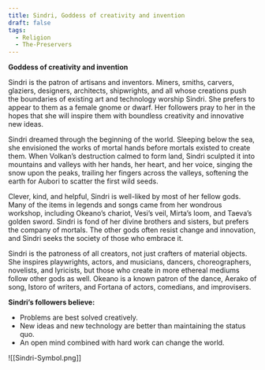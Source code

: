 ```yaml
---
title: Sindri, Goddess of creativity and invention
draft: false
tags:
  - Religion
  - The-Preservers
---
```


**Goddess of creativity and invention**

Sindri is the patron of artisans and inventors. Miners, smiths, carvers, glaziers, designers, architects, shipwrights, and all whose creations push the boundaries of existing art and technology worship Sindri. She prefers to appear to them as a female gnome or dwarf. Her followers pray to her in the hopes that she will inspire them with boundless creativity and innovative new ideas.

Sindri dreamed through the beginning of the world. Sleeping below the sea, she envisioned the works of mortal hands before mortals existed to create them. When Volkan’s destruction calmed to form land, Sindri sculpted it into mountains and valleys with her hands, her heart, and her voice, singing the snow upon the peaks, trailing her fingers across the valleys, softening the earth for Aubori to scatter the first wild seeds.

Clever, kind, and helpful, Sindri is well-liked by most of her fellow gods. Many of the items in legends and songs came from her wondrous workshop, including Okeano’s chariot, Vesi’s veil, Mirta’s loom, and Taeva’s golden sword. Sindri is fond of her divine brothers and sisters, but prefers the company of mortals. The other gods often resist change and innovation, and Sindri seeks the society of those who embrace it.

Sindri is the patroness of all creators, not just crafters of material objects. She inspires playwrights, actors, and musicians, dancers, choreographers, novelists, and lyricists, but those who create in more ethereal mediums follow other gods as well. Okeano is a known patron of the dance, Aerako of song, Istoro of writers, and Fortana of actors, comedians, and improvisers.

**Sindri’s followers believe:**

- Problems are best solved creatively.
- New ideas and new technology are better than maintaining the status quo.
- An open mind combined with hard work can change the world.

![[Sindri-Symbol.png]]
